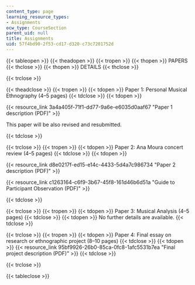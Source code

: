 ```yaml
---
content_type: page
learning_resource_types:
- Assignments
ocw_type: CourseSection
parent_uid: null
title: Assignments
uid: 57f4bd90-2f53-cd17-d320-c73c7201752d
---
```


{{< tableopen >}}
{{< theadopen >}}
{{< tropen >}}
{{< thopen >}}
PAPERS
{{< thclose >}}
{{< thopen >}}
DETAILS
{{< thclose >}}

{{< trclose >}}

{{< theadclose >}}
{{< tropen >}}
{{< tdopen >}}
Paper 1: Personal Musical Ethnography (4–5 pages)
{{< tdclose >}}
{{< tdopen >}}


{{< resource_link 3a4a405f-71f1-dd77-9a6e-e6035d0aaf67 "Paper 1 description (PDF)" >}}

This paper will be also revised and resubmitted.


{{< tdclose >}}

{{< trclose >}}
{{< tropen >}}
{{< tdopen >}}
Paper 2: Ana Moura concert review (4–5 pages)
{{< tdclose >}}
{{< tdopen >}}


{{< resource_link d8e0217f-ed15-e14c-4433-5d4a7c986734 "Paper 2 description (PDF)" >}}

{{< resource_link c1263164-c6f9-3b67-45f8-161d46b6d51a "Guide to Participant Observation (PDF)" >}}


{{< tdclose >}}

{{< trclose >}}
{{< tropen >}}
{{< tdopen >}}
Paper 3: Musical Analysis (4–5 pages)
{{< tdclose >}}
{{< tdopen >}}
No further details are available.
{{< tdclose >}}

{{< trclose >}}
{{< tropen >}}
{{< tdopen >}}
Paper 4: Final essay on research or ethnographic project (8–10 pages)
{{< tdclose >}}
{{< tdopen >}}
{{< resource_link 95bf9926-26b0-85ca-0fc8-1afc5531b7ea "Final project description (PDF)" >}}
{{< tdclose >}}

{{< trclose >}}

{{< tableclose >}}